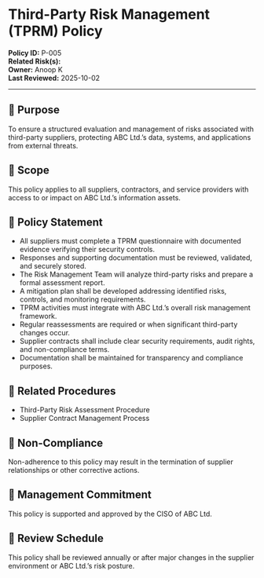 # Third-Party Risk Management (TPRM) Policy  

**Policy ID:** P-005  
**Related Risk(s):**   
**Owner:** Anoop K  
**Last Reviewed:** 2025-10-02  

---

## 📌 Purpose  
To ensure a structured evaluation and management of risks associated with third-party suppliers, protecting ABC Ltd.’s data, systems, and applications from external threats.

## 📌 Scope  
This policy applies to all suppliers, contractors, and service providers with access to or impact on ABC Ltd.’s information assets.

## 📌 Policy Statement  
- All suppliers must complete a TPRM questionnaire with documented evidence verifying their security controls.  
- Responses and supporting documentation must be reviewed, validated, and securely stored.  
- The Risk Management Team will analyze third-party risks and prepare a formal assessment report.  
- A mitigation plan shall be developed addressing identified risks, controls, and monitoring requirements.  
- TPRM activities must integrate with ABC Ltd.’s overall risk management framework.  
- Regular reassessments are required or when significant third-party changes occur.  
- Supplier contracts shall include clear security requirements, audit rights, and non-compliance terms.  
- Documentation shall be maintained for transparency and compliance purposes.

## 📌 Related Procedures  
* Third-Party Risk Assessment Procedure  
* Supplier Contract Management Process  

## 📌 Non-Compliance  
Non-adherence to this policy may result in the termination of supplier relationships or other corrective actions.

## 📌 Management Commitment  
This policy is supported and approved by the CISO of ABC Ltd.

## 📌 Review Schedule  
This policy shall be reviewed annually or after major changes in the supplier environment or ABC Ltd.’s risk posture.
